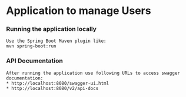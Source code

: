 # Application to manage Users

### Running the application locally
	Use the Spring Boot Maven plugin like:
	mvn spring-boot:run

### API Documentation

	After running the application use following URLs to access swagger documentation:
	* http://localhost:8080/swagger-ui.html
	* http://localhost:8080/v2/api-docs

